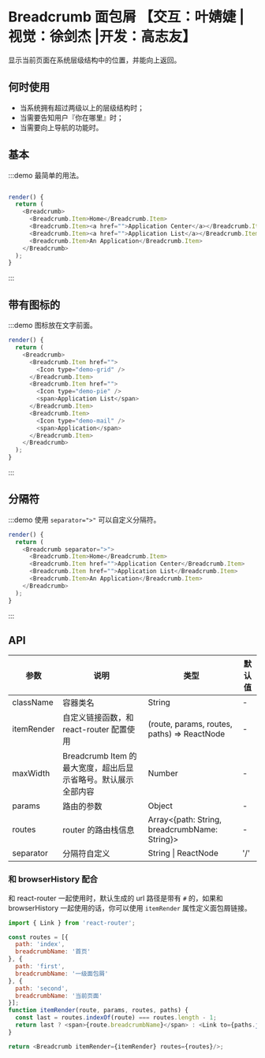 # Breadcrumb 面包屑 【交互：叶婧婕 |视觉：徐剑杰 |开发：高志友】

显示当前页面在系统层级结构中的位置，并能向上返回。

## 何时使用

- 当系统拥有超过两级以上的层级结构时；
- 当需要告知用户『你在哪里』时；
- 当需要向上导航的功能时。

## 基本

:::demo 最简单的用法。

```js

render() {
  return (
    <Breadcrumb>
      <Breadcrumb.Item>Home</Breadcrumb.Item>
      <Breadcrumb.Item><a href="">Application Center</a></Breadcrumb.Item>
      <Breadcrumb.Item><a href="">Application List</a></Breadcrumb.Item>
      <Breadcrumb.Item>An Application</Breadcrumb.Item>
    </Breadcrumb>
  );
}
```
:::

## 带有图标的

:::demo 图标放在文字前面。

```js
render() {
  return (
    <Breadcrumb>
      <Breadcrumb.Item href="">
        <Icon type="demo-grid" />
      </Breadcrumb.Item>
      <Breadcrumb.Item href="">
        <Icon type="demo-pie" />
        <span>Application List</span>
      </Breadcrumb.Item>
      <Breadcrumb.Item>
        <Icon type="demo-mail" />
        <span>Application</span>
      </Breadcrumb.Item>
    </Breadcrumb>
  );
}
```
:::

## 分隔符

:::demo 使用 `separator=">"` 可以自定义分隔符。

```js
render() {
  return (
    <Breadcrumb separator=">">
      <Breadcrumb.Item>Home</Breadcrumb.Item>
      <Breadcrumb.Item href="">Application Center</Breadcrumb.Item>
      <Breadcrumb.Item href="">Application List</Breadcrumb.Item>
      <Breadcrumb.Item>An Application</Breadcrumb.Item>
    </Breadcrumb>
  );
}
```
:::

## API

| 参数 | 说明 | 类型 | 默认值 |
| --- | --- | --- | --- |
| className | 容器类名 | String | - |
| itemRender | 自定义链接函数，和 react-router 配置使用 | (route, params, routes, paths) => ReactNode | - |
| maxWidth | Breadcrumb Item 的最大宽度，超出后显示省略号。默认展示全部内容 | Number | - |
| params | 路由的参数 | Object | - |
| routes | router 的路由栈信息 | Array<{path: String, breadcrumbName: String}> | - |
| separator | 分隔符自定义 | String \| ReactNode | '/' |

### 和 browserHistory 配合

和 react-router 一起使用时，默认生成的 url 路径是带有 `#` 的，如果和 browserHistory 一起使用的话，你可以使用 `itemRender` 属性定义面包屑链接。

```js
import { Link } from 'react-router';

const routes = [{
  path: 'index',
  breadcrumbName: '首页'
}, {
  path: 'first',
  breadcrumbName: '一级面包屑'
}, {
  path: 'second',
  breadcrumbName: '当前页面'
}];
function itemRender(route, params, routes, paths) {
  const last = routes.indexOf(route) === routes.length - 1;
  return last ? <span>{route.breadcrumbName}</span> : <Link to={paths.join('/')}>{route.breadcrumbName}</Link>;
}

return <Breadcrumb itemRender={itemRender} routes={routes}/>;
```
